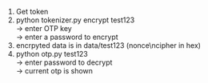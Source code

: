 1. Get token
2. python tokenizer.py encrypt test123  
    -> enter OTP key  
    -> enter a password to encrypt   
3. encrpyted data is in data/test123 (nonce\ncipher in hex)
4. python otp.py test123  
    -> enter password to decrypt  
    -> current otp is shown  
